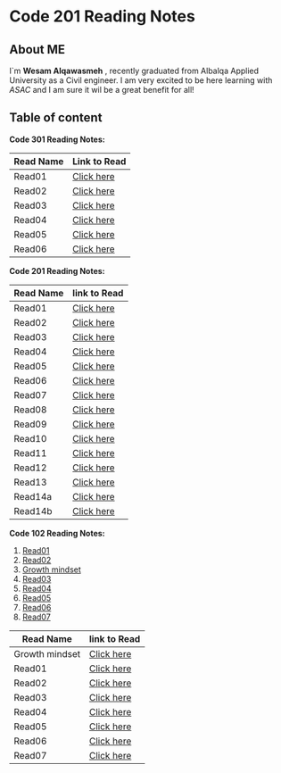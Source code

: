 # Code 201 Reading Notes

## About ME

I`m **Wesam Alqawasmeh** , recently graduated from Albalqa Applied University as a Civil engineer.
I am very excited to be here learning with *ASAC* and I am sure it wil be a great benefit for all!

## Table of content 

**Code 301 Reading Notes:**

Read Name | Link to Read
---------- | --------------
Read01 | [Click here](https://wesam-alqawasmeh.github.io/reading-notes/301-class-01)
Read02 | [Click here](https://wesam-alqawasmeh.github.io/reading-notes/301-class-02)
Read03 | [Click here](https://wesam-alqawasmeh.github.io/reading-notes/301-class-03)
Read04 | [Click here](https://wesam-alqawasmeh.github.io/reading-notes/301-class-04)
Read05 | [Click here](https://wesam-alqawasmeh.github.io/reading-notes/301-class-05)
Read06 | [Click here](https://wesam-alqawasmeh.github.io/reading-notes/301-class-06)

**Code 201 Reading Notes:**

Read Name  | link to Read
------------ | -------------
Read01 | [Click here](https://wesam-alqawasmeh.github.io/reading-notes/class-01)
Read02 | [Click here](https://wesam-alqawasmeh.github.io/reading-notes/class-02)
Read03 | [Click here](https://wesam-alqawasmeh.github.io/reading-notes/class-03)
Read04 | [Click here](https://wesam-alqawasmeh.github.io/reading-notes/class-04)
Read05 | [Click here](https://wesam-alqawasmeh.github.io/reading-notes/class-05)
Read06 | [Click here](https://wesam-alqawasmeh.github.io/reading-notes/class-06)
Read07 | [Click here](https://wesam-alqawasmeh.github.io/reading-notes/class-07)
Read08 | [Click here](https://wesam-alqawasmeh.github.io/reading-notes/class-08)
Read09 | [Click here](https://wesam-alqawasmeh.github.io/reading-notes/class-09)
Read10 | [Click here](https://wesam-alqawasmeh.github.io/reading-notes/class-10)
Read11 | [Click here](https://wesam-alqawasmeh.github.io/reading-notes/class-11)
Read12 | [Click here](https://wesam-alqawasmeh.github.io/reading-notes/class-12)
Read13 | [Click here](https://wesam-alqawasmeh.github.io/reading-notes/class-13)
Read14a | [Click here](https://wesam-alqawasmeh.github.io/reading-notes/class-14a)
Read14b | [Click here](https://wesam-alqawasmeh.github.io/reading-notes/class-14b)



**Code 102 Reading Notes:**

1. [Read01](https://wesam-alqawasmeh.github.io/reading-notes/Read01)
2. [Read02](https://wesam-alqawasmeh.github.io/reading-notes/Read02)
3. [Growth mindset](https://wesam-alqawasmeh.github.io/reading-notes/Growth-mindset)
4. [Read03](https://wesam-alqawasmeh.github.io/reading-notes/read03)
5. [Read04](https://wesam-alqawasmeh.github.io/reading-notes/read04)
6. [Read05](https://wesam-alqawasmeh.github.io/reading-notes/read05)
7. [Read06](https://wesam-alqawasmeh.github.io/reading-notes/read06)
8. [Read07](https://wesam-alqawasmeh.github.io/reading-notes/read07)



Read Name  | link to Read
------------ | -------------
Growth mindset | [Click here](https://wesam-alqawasmeh.github.io/reading-notes/Growth-mindset)
Read01 | [Click here](https://wesam-alqawasmeh.github.io/reading-notes/Read01)
Read02 | [Click here](https://wesam-alqawasmeh.github.io/reading-notes/Read02)
| Read03 | [Click here](https://wesam-alqawasmeh.github.io/reading-notes/read03)|
| Read04 | [Click here](https://wesam-alqawasmeh.github.io/reading-notes/read04)|
| Read05 | [Click here](https://wesam-alqawasmeh.github.io/reading-notes/read05) |
| Read06 | [Click here](https://wesam-alqawasmeh.github.io/reading-notes/read06) 
| Read07 | [Click here](https://wesam-alqawasmeh.github.io/reading-notes/read07)








